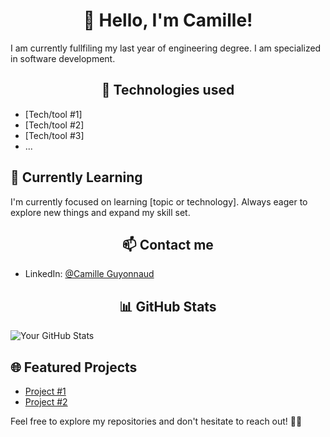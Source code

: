 #  <div align="center">👋 Hello, I'm Camille! </div>

I am currently fullfiling my last year of engineering degree. I am specialized in software development. 

##  <div align="center"> 🔧 Technologies used </div>

- [Tech/tool #1]
- [Tech/tool #2]
- [Tech/tool #3]
- ...

## 🌱 Currently Learning

I'm currently focused on learning [topic or technology]. Always eager to explore new things and expand my skill set.

##  <div align="center"> 📫 Contact me </div>

- LinkedIn: [@Camille Guyonnaud](https://www.linkedin.com/in/camille-guyonnaud/)

##  <div align="center"> 📊 GitHub Stats </div>

![Your GitHub Stats](https://github-readme-stats.vercel.app/api?camillegd=your-camillegd&show_icons=true&hide=contribs,prs)

## 🌐 Featured Projects

- [Project #1](https://github.com/your-username/project-1)
- [Project #2](https://github.com/your-username/project-2)

Feel free to explore my repositories and don't hesitate to reach out! 👨‍💻

